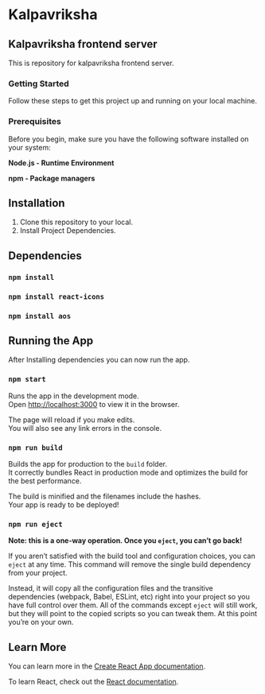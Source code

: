 # Kalpavriksha

## Kalpavriksha frontend server

This is repository for kalpavriksha frontend server.

### Getting Started

Follow these steps to get this project up and running on your local machine.

### Prerequisites

Before you begin, make sure you have the following software installed on your system:

**Node.js - Runtime Environment**

**npm - Package managers**

## Installation

1. Clone this repository to your local.
2. Install Project Dependencies.

## Dependencies

### `npm install`
### `npm install react-icons`
### `npm install aos`

## Running the App

After Installing dependencies you can now run the app.

### `npm start`

Runs the app in the development mode.\
Open [http://localhost:3000](http://localhost:3000) to view it in the browser.

The page will reload if you make edits.\
You will also see any link errors in the console.

### `npm run build`

Builds the app for production to the `build` folder.\
It correctly bundles React in production mode and optimizes the build for the best performance.

The build is minified and the filenames include the hashes.\
Your app is ready to be deployed!

### `npm run eject`

**Note: this is a one-way operation. Once you `eject`, you can’t go back!**

If you aren’t satisfied with the build tool and configuration choices, you can `eject` at any time. This command will remove the single build dependency from your project.

Instead, it will copy all the configuration files and the transitive dependencies (webpack, Babel, ESLint, etc) right into your project so you have full control over them. All of the commands except `eject` will still work, but they will point to the copied scripts so you can tweak them. At this point you’re on your own.

## Learn More

You can learn more in the [Create React App documentation](https://facebook.github.io/create-react-app/docs/getting-started).

To learn React, check out the [React documentation](https://reactjs.org/).

